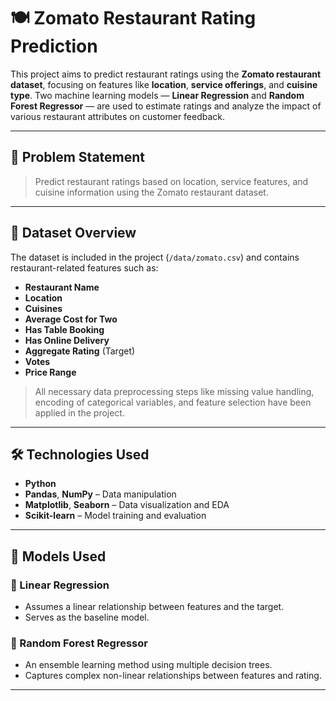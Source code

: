 # 🍽️ Zomato Restaurant Rating Prediction

This project aims to predict restaurant ratings using the **Zomato restaurant dataset**, focusing on features like **location**, **service offerings**, and **cuisine type**. Two machine learning models — **Linear Regression** and **Random Forest Regressor** — are used to estimate ratings and analyze the impact of various restaurant attributes on customer feedback.

---

## 🧠 Problem Statement

> Predict restaurant ratings based on location, service features, and cuisine information using the Zomato restaurant dataset.

---

## 📁 Dataset Overview

The dataset is included in the project (`/data/zomato.csv`) and contains restaurant-related features such as:

- **Restaurant Name**
- **Location**
- **Cuisines**
- **Average Cost for Two**
- **Has Table Booking**
- **Has Online Delivery**
- **Aggregate Rating** (Target)
- **Votes**
- **Price Range**

> All necessary data preprocessing steps like missing value handling, encoding of categorical variables, and feature selection have been applied in the project.

---

## 🛠️ Technologies Used

- **Python**
- **Pandas**, **NumPy** – Data manipulation
- **Matplotlib**, **Seaborn** – Data visualization and EDA
- **Scikit-learn** – Model training and evaluation

---

## 🤖 Models Used

### 🔹 Linear Regression
- Assumes a linear relationship between features and the target.
- Serves as the baseline model.

### 🔹 Random Forest Regressor
- An ensemble learning method using multiple decision trees.
- Captures complex non-linear relationships between features and rating.

---
